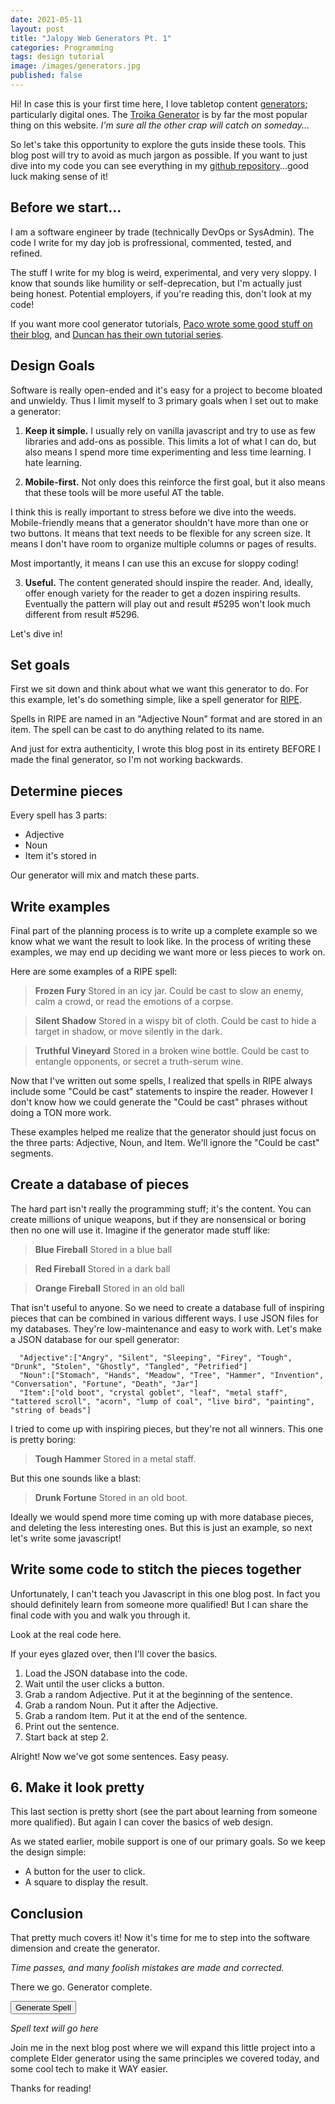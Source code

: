 ```yaml
---
date: 2021-05-11
layout: post
title: "Jalopy Web Generators Pt. 1"
categories: Programming
tags: design tutorial
image: /images/generators.jpg
published: false
---
```


Hi! In case this is your first time here, I love tabletop content [generators](/generators); particularly digital ones. The [Troika Generator](/troikagenerator) is by far the most popular thing on this website. _I'm sure all the other crap will catch on someday..._

So let's take this opportunity to explore the guts inside these tools. This blog post will try to avoid as much jargon as possible. If you want to just dive into my code you can see everything in my [github repository](https://github.com/davidschirduan)...good luck making sense of it!

## Before we start...

I am a software engineer by trade (technically DevOps or SysAdmin). The code I write for my day job is profressional, commented, tested, and refined.

The stuff I write for my blog is weird, experimental, and very very sloppy. I know that sounds like humility or self-deprecation, but I'm actually just being honest. Potential employers, if you're reading this, don't look at my code!

If you want more cool generator tutorials, [Paco wrote some good stuff on their blog](https://pacomiscelaneousstuff.blogspot.com/2021/02/quick-dirty-and-ugly-javascript.html), and [Duncan has their own tutorial series](https://randroll.com/tags/Potions%20Generator%20Series).

## Design Goals

Software is really open-ended and it's easy for a project to become bloated and unwieldy. Thus I limit myself to 3 primary goals when  I set out to make a generator:

1. **Keep it simple.** I usually rely on vanilla javascript and try to use as few libraries and add-ons as possible. This limits a lot of what I can do, but also means I spend more time experimenting and less time learning. I hate learning.

2. **Mobile-first.** Not only does this reinforce the first goal, but it also means that these tools will be more useful AT the table.  
  
I think this is really important to stress before we dive into the weeds. Mobile-friendly means that a generator shouldn't have more than one or two buttons. It means that text needs to be flexible for any screen size. It means I don't have room to organize multiple columns or pages of results.  
  
Most importantly, it means I can use this an excuse for sloppy coding!

3. **Useful.** The content generated should inspire the reader. And, ideally, offer enough variety for the reader to get a dozen inspiring results. Eventually the pattern will play out and result #5295 won't look much different from result #5296.

Let's dive in!

## Set goals

First we sit down and think about what we want this generator to do. For this example, let's do something simple, like a spell generator for [RIPE](/ripe).

Spells in RIPE are named in an "Adjective Noun" format and are stored in an item. The spell can be cast to do anything related to its name.

And just for extra authenticity, I wrote this blog post in its entirety BEFORE I made the final generator, so I'm not working backwards.

## Determine pieces

Every spell has 3 parts:

 - Adjective
 - Noun
 - Item it's stored in

Our generator will mix and match these parts.

## Write examples

Final part of the planning process is to write up a complete example so we know what we want the result to look like. In the process of writing these examples, we may end up deciding we want more or less pieces to work on.

Here are some examples of a RIPE spell:

> **Frozen Fury**
> Stored in an icy jar.
> Could be cast to slow an enemy, calm a crowd, or read the emotions of a corpse.

> **Silent Shadow**
> Stored in a wispy bit of cloth.
> Could be cast to hide a target in shadow, or move silently in the dark.

> **Truthful Vineyard**
> Stored in a broken wine bottle.
> Could be cast to entangle opponents, or secret a truth-serum wine.

Now that I've written out some spells, I realized that spells in RIPE always include some "Could be cast" statements to inspire the reader. However I don't know how we could generate the "Could be cast" phrases without doing a TON more work.

These examples helped me realize that the generator should just focus on the three parts: Adjective, Noun, and Item. We'll ignore the "Could be cast" segments. 

## Create a database of pieces

The hard part isn't really the programming stuff; it's the content. You can create millions of unique weapons, but if they are nonsensical or boring then no one will use it. Imagine if the generator made stuff like:

> **Blue Fireball**
> Stored in a blue ball

> **Red Fireball**
> Stored in a dark ball

> **Orange Fireball**
> Stored in an old ball

That isn't useful to anyone. So we need to create a database full of inspiring pieces that can be combined in various different ways. I use JSON files for my databases. They're low-maintenance and easy to work with. Let's make a JSON database for our spell generator:

```
  "Adjective":["Angry", "Silent", "Sleeping", "Firey", "Tough", "Drunk", "Stolen", "Ghostly", "Tangled", "Petrified"]
  "Noun":["Stomach", "Hands", "Meadow", "Tree", "Hammer", "Invention", "Conversation", "Fortune", "Death", "Jar"]
  "Item":["old boot", "crystal goblet", "leaf", "metal staff", "tattered scroll", "acorn", "lump of coal", "live bird", "painting", "string of beads"]
```

I tried to come up with inspiring pieces, but they're not all winners. This one is pretty boring:

> **Tough Hammer**
> Stored in a metal staff.

But this one sounds like a blast:

> **Drunk Fortune**
> Stored in an old boot.

Ideally we would spend more time coming up with more database pieces, and deleting the less interesting ones. But this is just an example, so next let's write some javascript!

## Write some code to stitch the pieces together

Unfortunately, I can't teach you Javascript in this one blog post. In fact you should definitely learn from someone more qualified! But I can share the final code with you and walk you through it.

Look at the real code here.

If your eyes glazed over, then I'll cover the basics.

1. Load the JSON database into the code.
2. Wait until the user clicks a button.
3. Grab a random Adjective. Put it at the beginning of the sentence.
4. Grab a random Noun. Put it after the Adjective.
5. Grab a random Item. Put it at the end of the sentence.
6. Print out the sentence.
7. Start back at step 2.

Alright! Now we've got some sentences. Easy peasy.

## 6. Make it look pretty

This last section is pretty short (see the part about learning from someone more qualified). But again I can cover the basics of web design.

As we stated earlier, mobile support is one of our primary goals. So we keep the design simple:

 - A button for the user to click.
 - A square to display the result.

## Conclusion

That pretty much covers it! Now it's time for me to step into the software dimension and create the generator.

*Time passes, and many foolish mistakes are made and corrected.*

There we go. Generator complete. 

<div class="row centerButtons">
  <div class="col-md-5 col-12">
    <button class="btn wyrd-btn" id="age1" onclick="generateSpell()">Generate Spell</button>
  </div>
  <div class="col-md-5 col-12">
  <p id="Spelldeets"><i>Spell text will go here</i></p>
  </div>
</div>


Join me in the next blog post where we will expand this little project into a complete Elder generator using the same principles we covered today, and some cool tech to make it WAY easier.

Thanks for reading!

<script async language="javascript" type="text/javascript">

//These are comments; notes to other programmers. 
//They will help explain what each bit of code does.

//Our JSON database is usually another file,
//but for this example we can include everything in the same file
spellJSON = {
  "Adjective":["Angry", "Silent", "Sleeping", "Firey", "Tough", "Drunk", "Stolen", "Ghostly", "Tangled", "Petrified"],
  "Noun":["Stomach", "Hands", "Meadow", "Tree", "Hammer", "Invention", "Conversation", "Fortune", "Death", "Jar"],
  "Item":["old boot", "crystal goblet", "leaf", "metal staff", "tattered scroll", "acorn", "lump of coal", "live bird", "painting", "string of beads"]
}

//This function grabs a random item from whatever list we give it.
//It will make our main code look cleaner so we don't have all this math clutter
function randomList(jsonList) {
  return jsonList[Math.floor(Math.random() * jsonList.length)];
}

//When you click the button, it calls this function.
function generateSpell() {

  //let's grab a random adjective and save it to a variable
  adj = randomList(spellJSON.Adjective);

  //let's grab a random noun and save it to a variable
  noun = randomList(spellJSON.Noun);

  //let's grab a random item and save it to a variable
  item = randomList(spellJSON.Item);

  //Then we slap it all together
  //We have to add spaces ourselves because the words don't have them
  spell = "<strong>" + adj + " " + noun + "</strong><br>Stored in a " + item;

  //And we put the result in the web page
  document.getElementById("Spelldeets").innerHTML = spell;

}

</script>
